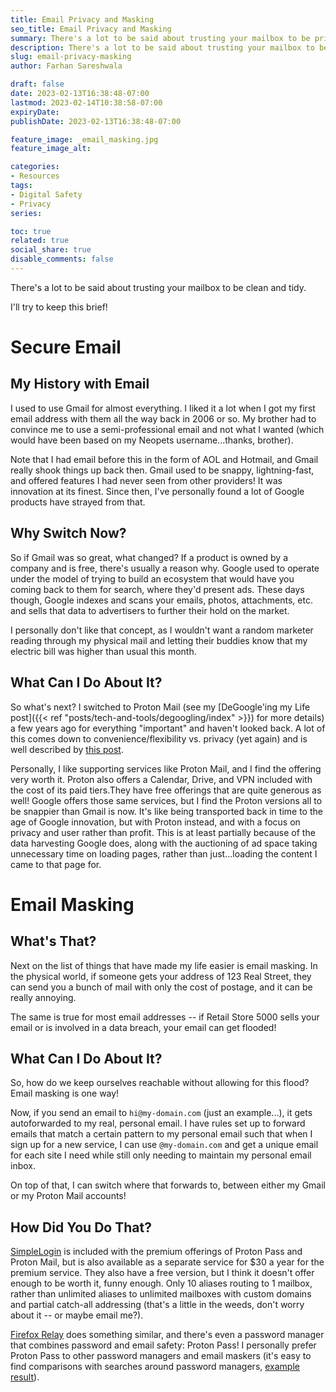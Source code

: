 ```yaml
---
title: Email Privacy and Masking
seo_title: Email Privacy and Masking
summary: There's a lot to be said about trusting your mailbox to be private and clean, both in-person and digitally. Let's talk about the digital side. 
description: There's a lot to be said about trusting your mailbox to be private and clean, both in-person and digitally. Let's talk about the digital side. 
slug: email-privacy-masking
author: Farhan Sareshwala

draft: false
date: 2023-02-13T16:38:48-07:00
lastmod: 2023-02-14T10:38:58-07:00
expiryDate: 
publishDate: 2023-02-13T16:38:48-07:00

feature_image: _email_masking.jpg
feature_image_alt: 

categories:
- Resources
tags:
- Digital Safety
- Privacy
series:

toc: true
related: true
social_share: true
disable_comments: false
---
```


There's a lot to be said about trusting your mailbox to be clean and tidy. 

I'll try to keep this brief!

# Secure Email
## My History with Email
I used to use Gmail for almost everything. I liked it a lot when I got my first email address with them all the way back in 2006 or so. My brother had to convince me to use a semi-professional email and not what I wanted (which would have been based on my Neopets username...thanks, brother).

Note that I had email before this in the form of AOL and Hotmail, and Gmail really shook things up back then. Gmail used to be snappy, lightning-fast, and offered features I had never seen from other providers! It was innovation at its finest. Since then, I've personally found a lot of Google products have strayed from that.

## Why Switch Now?
So if Gmail was so great, what changed? If a product is owned by a company and is free, there's usually a reason why. Google used to operate under the model of trying to build an ecosystem that would have you coming back to them for search, where they'd present ads. These days though, Google indexes and scans your emails, photos, attachments, etc. and sells that data to advertisers to further their hold on the market. 

I personally don't like that concept, as I wouldn't want a random marketer reading through my physical mail and letting their buddies know that my electric bill was higher than usual this month.

## What Can I Do About It?
So what's next? I switched to Proton Mail (see my [DeGoogle'ing my Life post]({{< ref "posts/tech-and-tools/degoogling/index" >}}) for more details) a few years ago for everything "important" and haven't looked back. A lot of this comes down to convenience/flexibility vs. privacy (yet again) and is well described by [this post](https://kinsta.com/blog/protonmail-vs-gmail/).

Personally, I like supporting services like Proton Mail, and I find the offering very worth it. Proton also offers a Calendar, Drive, and VPN included with the cost of its paid tiers.They have free offerings that are quite generous as well! Google offers those same services, but I find the Proton versions all to be snappier than Gmail is now. It's like being transported back in time to the age of Google innovation, but with Proton instead, and with a focus on privacy and user rather than profit. This is at least partially because of the data harvesting Google does, along with the auctioning of ad space taking unnecessary time on loading pages, rather than just...loading the content I came to that page for.



# Email Masking
## What's That?
Next on the list of things that have made my life easier is email masking. In the physical world, if someone gets your address of 123 Real Street, they can send you a bunch of mail with only the cost of postage, and it can be really annoying. 

The same is true for most email addresses -- if Retail Store 5000 sells your email or is involved in a data breach, your email can get flooded!

## What Can I Do About It?
So, how do we keep ourselves reachable without allowing for this flood? Email masking is one way! 

Now, if you send an email to `hi@my-domain.com` (just an example...), it gets autoforwarded to my real, personal email. I have rules set up to forward emails that match a certain pattern to my personal email such that when I sign up for a new service, I can use `@my-domain.com` and get a unique email for each site I need while still only needing to maintain my personal email inbox. 

On top of that, I can switch where that forwards to, between either my Gmail or my Proton Mail accounts!

## How Did You Do That?
[SimpleLogin](https://simplelogin.io/pricing/) is included with the premium offerings of Proton Pass and Proton Mail, but is also available as a separate service for $30 a year for the premium service. They also have a free version, but I think it doesn't offer enough to be worth it, funny enough. Only 10 aliases routing to 1 mailbox, rather than unlimited aliases to unlimited mailboxes with custom domains and partial catch-all addressing (that's a little in the weeds, don't worry about it -- or maybe email me?).

[Firefox Relay](https://relay.firefox.com/) does something similar, and there's even a password manager that combines password and email safety: Proton Pass! I personally prefer Proton Pass to other password managers and email maskers (it's easy to find comparisons with searches around password managers, [example result](https://www.tomsguide.com/us/best-password-managers,review-3785.html)).